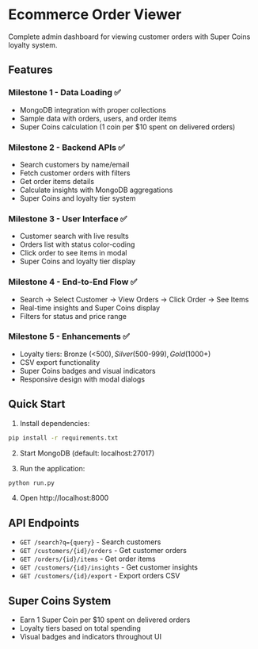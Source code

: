 # Ecommerce Order Viewer

Complete admin dashboard for viewing customer orders with Super Coins loyalty system.

## Features

### Milestone 1 - Data Loading ✅
- MongoDB integration with proper collections
- Sample data with orders, users, and order items
- Super Coins calculation (1 coin per $10 spent on delivered orders)

### Milestone 2 - Backend APIs ✅
- Search customers by name/email
- Fetch customer orders with filters
- Get order items details
- Calculate insights with MongoDB aggregations
- Super Coins and loyalty tier system

### Milestone 3 - User Interface ✅
- Customer search with live results
- Orders list with status color-coding
- Click order to see items in modal
- Super Coins and loyalty tier display

### Milestone 4 - End-to-End Flow ✅
- Search → Select Customer → View Orders → Click Order → See Items
- Real-time insights and Super Coins display
- Filters for status and price range

### Milestone 5 - Enhancements ✅
- Loyalty tiers: Bronze (<$500), Silver ($500-$999), Gold ($1000+)
- CSV export functionality
- Super Coins badges and visual indicators
- Responsive design with modal dialogs

## Quick Start

1. Install dependencies:
```bash
pip install -r requirements.txt
```

2. Start MongoDB (default: localhost:27017)

3. Run the application:
```bash
python run.py
```

4. Open http://localhost:8000

## API Endpoints

- `GET /search?q={query}` - Search customers
- `GET /customers/{id}/orders` - Get customer orders
- `GET /orders/{id}/items` - Get order items
- `GET /customers/{id}/insights` - Get customer insights
- `GET /customers/{id}/export` - Export orders CSV

## Super Coins System

- Earn 1 Super Coin per $10 spent on delivered orders
- Loyalty tiers based on total spending
- Visual badges and indicators throughout UI